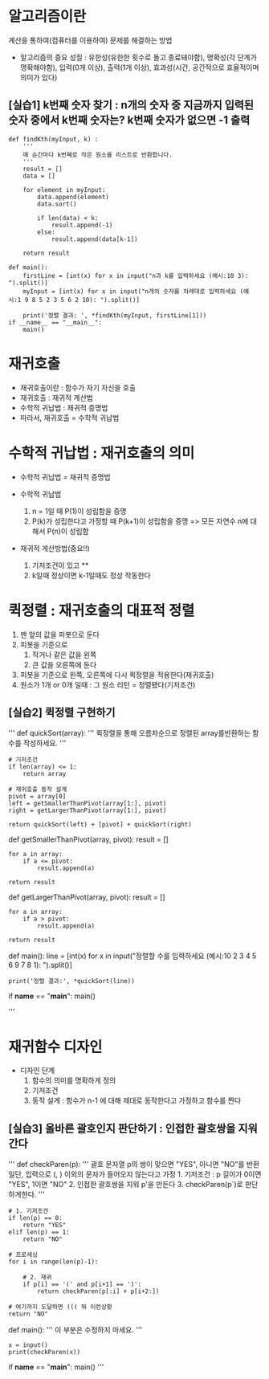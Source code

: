 # 알고리즘이란
계산을 통하여(컴퓨터를 이용하여) 문제를 해결하는 방법
- 알고리즘의 중요 성질 : 유한성(유한한 횟수로 돌고 종료돼야함), 명확성(각 단계가 명확해야함), 입력(0개 이상), 출력(1개 이상), 효과성(시간, 공간적으로 효율적이며 의미가 있다)

## [실습1] k번째 숫자 찾기 : n개의 숫자 중 지금까지 입력된 숫자 중에서 k번째 숫자는? k번째 숫자가 없으면 -1 출력
```
def findKth(myInput, k) :
    '''
    매 순간마다 k번째로 작은 원소를 리스트로 반환합니다.
    '''
    result = []
    data = []
    
    for element in myInput:
        data.append(element)
        data.sort()
        
        if len(data) < k:
            result.append(-1)
        else:
            result.append(data[k-1])

    return result

def main():
    firstLine = [int(x) for x in input("n과 k를 입력하세요 (예시:10 3): ").split()]
    myInput = [int(x) for x in input("n개의 숫자를 차례대로 입력하세요 (예시:1 9 8 5 2 3 5 6 2 10): ").split()]

    print('정렬 결과: ', *findKth(myInput, firstLine[1]))
if __name__ == "__main__":
    main()

```


# 재귀호출
- 재귀호출이란 : 함수가 자기 자신을 호출
- 재귀호출 : 재귀적 계산법
- 수학적 귀납법 : 재귀적 증명법
- 따라서, 재귀호출 = 수학적 귀납법

# 수학적 귀납법 : 재귀호출의 의미 
- 수학적 귀납법 = 재귀적 증명법
- 수학적 귀납법
    1. n = 1일 때 P(1)이 성립함을 증명
    2. P(k)가 성립한다고 가정할 때 P(k+1)이 성립함을 증명 => 모든 자연수 n에 대해서 P(n)이 성립함

- 재귀적 게산방법(중요!!)
    1. 기저조건이 있고 **
    2. k일때 정상이면 k-1일때도 정상 작동한다

# 퀵정렬 : 재귀호출의 대표적 정렬
1. 맨 앞의 값을 피봇으로 둔다
2. 피봇을 기준으로
    1. 작거나 같은 값을 왼쪽
    2. 큰 값을 오른쪽에 둔다
3. 피봇을 기준으로 왼쪽, 오른쪽에 다시 퀵정렬을 적용한다(재귀호출)
4. 원소가 1개 or 0개 일때 : 그 원소 리턴 = 정렬됐다(기저조건)

## [실습2] 퀵정렬 구현하기
'''
def quickSort(array):
    '''
    퀵정렬을 통해 오름차순으로 정렬된 array를반환하는 함수를 작성하세요.
    '''
    
    # 기저조건
    if len(array) <= 1:
        return array
    
    # 재귀호출 동작 설계
    pivot = array[0]
    left = getSmallerThanPivot(array[1:], pivot)
    right = getLargerThanPivot(array[1:], pivot)
    
    return quickSort(left) + [pivot] + quickSort(right)

def getSmallerThanPivot(array, pivot):
    result = []
    
    for a in array:
        if a <= pivot:
            result.append(a)
            
    return result

def getLargerThanPivot(array, pivot):
    result = []
    
    for a in array:
        if a > pivot:
            result.append(a)
            
    return result

def main():
    line = [int(x) for x in input("정렬할 수를 입력하세요 (예시:10 2 3 4 5 6 9 7 8 1): ").split()]

    print('정렬 결과:', *quickSort(line))

if __name__ == "__main__":
    main()

'''

# 재귀함수 디자인
- 디자인 단계
    1. 함수의 의미를 명확하게 정의
    2. 기저조건
    3. 동작 설계 : 함수가 n-1 에 대해 제대로 동작한다고 가정하고 함수를 짠다

## [실습3] 올바른 괄호인지 판단하기 : 인접한 괄호쌍을 지워간다
'''
def checkParen(p):
    '''
    괄호 문자열 p의 쌍이 맞으면 "YES", 아니면  "NO"를 반환
    일단, 입력으로 (, ) 이외의 문자가 들어오지 않는다고 가정
    1. 기저조건 : p 길이가 0이면 "YES", 1이면 "NO"
    2. 인접한 괄호쌍을 지워 p'을 만든다
    3. checkParen(p`)로 판단하게한다.
    '''
    
    # 1. 기저조건
    if len(p) == 0:
        return "YES"
    elif len(p) == 1:
        return "NO"
        
    # 프로세싱
    for i in range(len(p)-1):
        
        # 2. 재귀
        if p[i] == '(' and p[i+1] == ')':
            return checkParen(p[:i] + p[i+2:])
            
    # 여기까지 도달하면 ((( 뭐 이런상황
    return "NO"

def main():
    '''
    이 부분은 수정하지 마세요.
    '''

    x = input()
    print(checkParen(x))

if __name__ == "__main__":
    main()
'''